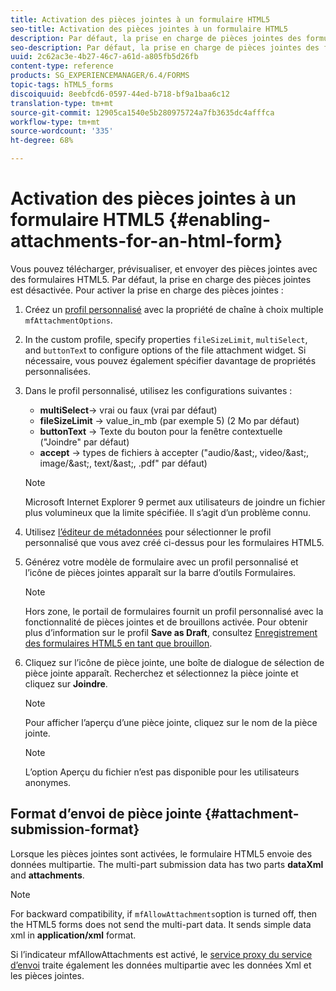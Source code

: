 ```yaml
---
title: Activation des pièces jointes à un formulaire HTML5
seo-title: Activation des pièces jointes à un formulaire HTML5
description: Par défaut, la prise en charge de pièces jointes des formulaires HTML5 est désactivée.
seo-description: Par défaut, la prise en charge de pièces jointes des formulaires HTML5 est désactivée.
uuid: 2c62ac3e-4b27-46c7-a61d-a805fb5d26fb
content-type: reference
products: SG_EXPERIENCEMANAGER/6.4/FORMS
topic-tags: hTML5_forms
discoiquuid: 8eebfcd6-0597-44ed-b718-bf9a1baa6c12
translation-type: tm+mt
source-git-commit: 12905ca1540e5b280975724a7fb3635dc4afffca
workflow-type: tm+mt
source-wordcount: '335'
ht-degree: 68%

---
```



# Activation des pièces jointes à un formulaire HTML5 {#enabling-attachments-for-an-html-form}

Vous pouvez télécharger, prévisualiser, et envoyer des pièces jointes avec des formulaires HTML5. Par défaut, la prise en charge des pièces jointes est désactivée. Pour activer la prise en charge des pièces jointes :

1. Créez un [profil personnalisé](/help/forms/using/custom-profile.md) avec la propriété de chaîne à choix multiple `mfAttachmentOptions`.
1. In the custom profile, specify properties `fileSizeLimit`, `multiSelect`, and `buttonTex`t to configure options of the file attachment widget. Si nécessaire, vous pouvez également spécifier davantage de propriétés personnalisées.

1. Dans le profil personnalisé, utilisez les configurations suivantes :

   * **multiSelect**-> vrai ou faux (vrai par défaut)
   * **fileSizeLimit** -> value_in_mb (par exemple 5) (2 Mo par défaut)
   * **buttonText** -> Texte du bouton pour la fenêtre contextuelle (&quot;Joindre&quot; par défaut)
   * **accept** -> types de fichiers à accepter (&quot;audio/&amp;ast;, video/&amp;ast;, image/&amp;ast;, text/&amp;ast;, .pdf&quot; par défaut)

   >[!NOTE]
   >
   >Microsoft Internet Explorer 9 permet aux utilisateurs de joindre un fichier plus volumineux que la limite spécifiée. Il s’agit d’un problème connu.

1. Utilisez [l’éditeur de métadonnées](/help/forms/using/manage-form-metadata.md) pour sélectionner le profil personnalisé que vous avez créé ci-dessus pour les formulaires HTML5.
1. Générez votre modèle de formulaire avec un profil personnalisé et l’icône de pièces jointes apparaît sur la barre d’outils Formulaires.

   >[!NOTE]
   >
   >Hors zone, le portail de formulaires fournit un profil personnalisé avec la fonctionnalité de pièces jointes et de brouillons activée. Pour obtenir plus d’information sur le profil **Save as Draft**, consultez [Enregistrement des formulaires HTML5 en tant que brouillon](/help/forms/using/saving-html5-form-draft.md).

1. Cliquez sur l’icône de pièce jointe, une boîte de dialogue de sélection de pièce jointe apparaît. Recherchez et sélectionnez la pièce jointe et cliquez sur **Joindre**.

   >[!NOTE]
   >
   >Pour afficher l’aperçu d’une pièce jointe, cliquez sur le nom de la pièce jointe. 

   >[!NOTE]
   >
   >L’option Aperçu du fichier n’est pas disponible pour les utilisateurs anonymes.

## Format d’envoi de pièce jointe {#attachment-submission-format}

Lorsque les pièces jointes sont activées, le formulaire HTML5 envoie des données multipartie. The multi-part submission data has two parts **dataXml** and **attachments**.

>[!NOTE]
>
>For backward compatibility, if `mfAllowAttachments`option is turned off, then the HTML5 forms does not send the multi-part data. It sends simple data xml in **application/xml** format.

Si l’indicateur mfAllowAttachments est activé, le [service proxy du service d’envoi](/help/forms/using/service-proxy.md) traite également les données multipartie avec les données Xml et les pièces jointes.
